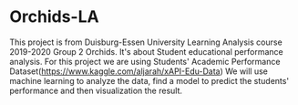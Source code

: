 # Orchids-LA
This project is from Duisburg-Essen University Learning Analysis course 2019-2020 Group 2 Orchids. It's about Student educational performance analysis. For this project we are using Students' Academic Performance Dataset(https://www.kaggle.com/aljarah/xAPI-Edu-Data) We will use machine learning to analyze the data, find a model to predict the students' performance and then visualization the result.

